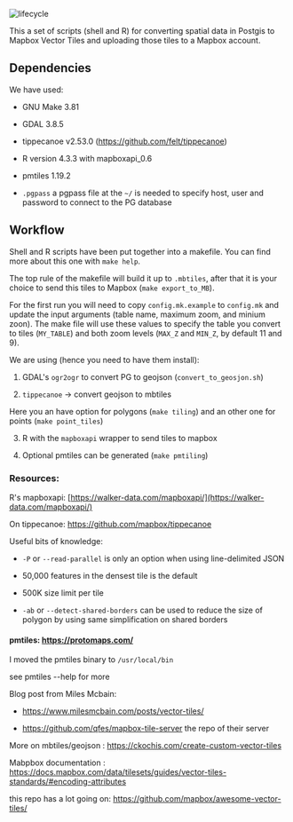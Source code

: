 ![lifecycle](https://img.shields.io/badge/lifecycle-stable-green.svg)

This a set of scripts (shell and R) for converting spatial data in Postgis to Mapbox Vector Tiles and uploading those tiles to a Mapbox account. 

## Dependencies

We have used: 

- GNU Make 3.81

- GDAL 3.8.5

- tippecanoe v2.53.0 (https://github.com/felt/tippecanoe)

- R version 4.3.3 with mapboxapi_0.6

- pmtiles 1.19.2

- `.pgpass` a pgpass file at the `~/` is needed to specify host, user and password to connect to the PG database

## Workflow

Shell and R scripts have been put together into a makefile. You can find more about this one with `make help`. 

The top rule of the makefile will build it up to `.mbtiles`, after that it is your choice to send this tiles to Mapbox (`make export_to_MB`). 

For the first run you will need to copy `config.mk.example` to `config.mk` and update the input arguments (table name, maximum zoom, and  minium zoon). 
The make file will use these values to specify the table you convert to tiles (`MY_TABLE`) and both zoom levels (`MAX_Z` and `MIN_Z`, by default 11 and 9). 

We are using (hence you need to have them install):

1.  GDAL's `ogr2ogr` to  convert PG to geojson (`convert_to_geosjon.sh`)

2.  `tippecanoe` -> convert geojson to mbtiles  

Here you an have option for polygons (`make tiling`) and an other one for points (`make point_tiles`) 

3. R with the `mapboxapi` wrapper to send tiles to mapbox

4. Optional pmtiles can be generated (`make pmtiling`) 

### Resources: 

R's mapboxapi: [https://walker-data.com/mapboxapi/](https://walker-data.com/mapboxapi/)

On tippecanoe: https://github.com/mapbox/tippecanoe

Useful bits of knowledge: 

- `-P` or `--read-parallel` is only an option when using line-delimited JSON

- 50,000 features in the densest tile is the default

- 500K size limit per tile

- `-ab` or `--detect-shared-borders` can be used to reduce the size of polygon by using same simplification on shared borders 

#### pmtiles: https://protomaps.com/

I moved the pmtiles binary to `/usr/local/bin` 

see pmtiles --help for more

Blog post from Miles Mcbain: 

- https://www.milesmcbain.com/posts/vector-tiles/

- https://github.com/qfes/mapbox-tile-server the repo of their server 

More on mbtiles/geojson : https://ckochis.com/create-custom-vector-tiles

Mabpbox documentation : https://docs.mapbox.com/data/tilesets/guides/vector-tiles-standards/#encoding-attributes

this repo has a lot going on: https://github.com/mapbox/awesome-vector-tiles/